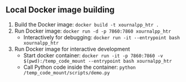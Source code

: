 ## Local Docker image building

1. Build the Docker image: `docker build -t xournalpp_htr .`
2. Run Docker image: `docker run -d -p 7860:7860 xournalpp_htr`
    - Interactively for debugging: `docker run -it --entrypoint bash xournalpp_htr`
3. Run Docker image for interactive development
    - Start docker container: `docker run -it -p 7860:7860 -v $(pwd):/temp_code_mount --entrypoint bash xournalpp_htr`
    - Call Python code inside the container: `python /temp_code_mount/scripts/demo.py`